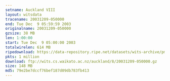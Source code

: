 ```yaml
---
setname: Auckland VIII
layout: witsdata
tracename: 20031209-050000
end: Tue Dec  9 05:59:59 2003
originalname: 20031209-050000
gzsize: 38 MB
len: 1:00:00
start: Tue Dec  9 05:00:00 2003
totalwirelen: 614 MB
ripedownload: https://data-repository.ripe.net/datasets/wits-archive/pma/long/auck/8//20031209-050000.gz
pkts: 1 million
download: ftp://wits.cs.waikato.ac.nz/auckland/8/20031209-050000.gz
size: 148 MB
md5: 79e2be7dccf76bef187d09db783fb413
---
```

